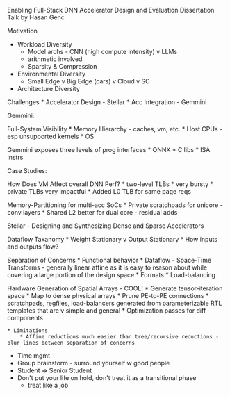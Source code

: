Enabling Full-Stack DNN Accelerator Design and Evaluation
Dissertation Talk by Hasan Genc

Motivation
* Workload Diversity
    * Model archs - CNN (high compute intensity) v LLMs
    * arithmetic involved
    * Sparsity & Compression
* Environmental Diversity
    * Small Edge v Big Edge (cars) v Cloud v SC 
* Architecture Diversity
    
Challenges
    * Accelerator Design - Stellar
    * Acc Integration - Gemmini

Gemmini:

Full-System Visibility
    * Memory Hierarchy - caches, vm, etc.
    * Host CPUs - esp unsupported kernels
    * OS

Gemmini exposes three levels of prog interfaces
    * ONNX
    * C libs
    * ISA instrs

Case Studies:

How Does VM Affect overall DNN Perf?
    * two-level TLBs
    * very bursty
    * private TLBs very impactful
        * Added L0 TLB for same page reqs
    
Memory-Partitioning for multi-acc SoCs
    * Private scratchpads for unicore - conv layers
    * Shared L2 better for dual core - residual adds

Stellar - Designing and Synthesizing Dense and Sparse Accelerators
    
Dataflow Taxanomy
    * Weight Stationary v Output Stationary
    * How inputs and outputs flow?

Separation of Concerns
    * Functional behavior
    * Dataflow - Space-Time Transforms - generally linear affine as it is easy to reason about while covering a large portion of the design space
    * Formats
    * Load-balancing

Hardware Generation of Spatial Arrays - COOL!
    * Generate tensor-iteration space
    * Map to dense physical arrays
    * Prune PE-to-PE connections
    * scratchpads, regfiles, load-balancers generated from parameterizable RTL templates that are v simple and general
    * Optimization passes for diff components

    * Limitations
        * Affine reductions much easier than tree/recursive reductions - blur lines between separation of concerns

* Time mgmt
* Group brainstorm - surround yourself w good people
* Student => Senior Student
* Don't put your life on hold, don't treat it as a transitional phase
    * treat like a job

